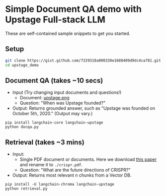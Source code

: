 # Simple Document QA demo with Upstage Full-stack LLM

These are self-contained sample snippets to get you started.

## Setup
``` bash
git clone https://gist.github.com/7329318a000330e1688409d9dc4ca781.git upstage_demo
cd upstage_demo
```

## Document QA (takes ~10 secs)


- Input (Try changing input documents and questions!)
    - Document: [upstage.png](https://gist.github.com/e9t/7329318a000330e1688409d9dc4ca781/raw/e2a6d9a98fc081fc1f9791af08fa17027cbbb4c1/upstage.png)
    - Question: "When was Upstage founded?"
- Output: Returns grounded answer, such as "Upstage was founded on October 5th, 2020." (Output may vary.)

```
pip install langchain-core langchain-upstage
python docqa.py
```

## Retrieval (takes ~3 mins)

- Input:
    - Single PDF document or documents. Here we download [this paper](https://www.nature.com/articles/s41467-018-04252-2) and rename it to `./crispr.pdf`.
    - Question: "What are the future directions of CRISPR?"
- Output: Returns most relevant n chunks from a Vector DB.

```
pip install -U langchain-chroma langchain-upstage
python retrieval.py
```
